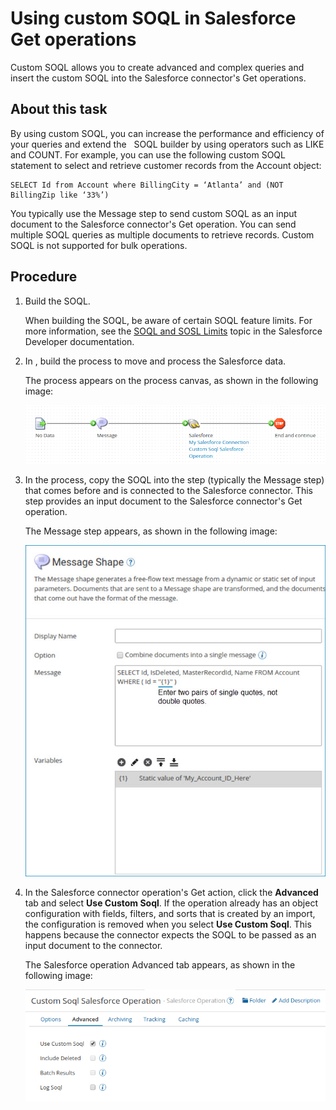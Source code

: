 # Using custom SOQL in Salesforce Get operations 

<head>
  <meta name="guidename" content="Integration"/>
  <meta name="context" content="GUID-5c1dc4ea-08f9-4139-91e9-527a4d7f5cde"/>
</head>


Custom SOQL allows you to create advanced and complex queries and insert the custom SOQL into the Salesforce connector's Get operations.

## About this task

By using custom SOQL, you can increase the performance and efficiency of your queries and extend the   SOQL builder by using operators such as LIKE and COUNT. For example, you can use the following custom SOQL statement to select and retrieve customer records from the Account object:

```
SELECT Id from Account where BillingCity = ‘Atlanta’ and (NOT BillingZip like ‘33%’)
```

You typically use the Message step to send custom SOQL as an input document to the Salesforce connector's Get operation. You can send multiple SOQL queries as multiple documents to retrieve records. Custom SOQL is not supported for bulk operations.

## Procedure

1.  Build the SOQL.

    When building the SOQL, be aware of certain SOQL feature limits. For more information, see the [SOQL and SOSL Limits](https://developer.salesforce.com/docs/atlas.en-us.salesforce_app_limits_cheatsheet.meta/salesforce_app_limits_cheatsheet/salesforce_app_limits_platform_soslsoql.htm) topic in the Salesforce Developer documentation.

2.  In , build the process to move and process the Salesforce data.

    The process appears on the process canvas, as shown in the following image:

    ![Process canvas.](../Images/process-dg-custom-soql-process_16556112-51ed-49ec-98a4-0170c1d07401.jpg)

3.  In the process, copy the SOQL into the step \(typically the Message step\) that comes before and is connected to the Salesforce connector. This step provides an input document to the Salesforce connector's Get operation.

    The Message step appears, as shown in the following image:

    ![Message step.](../Images/img-int-message_shape_soql_4cc5448c-5529-4f8b-8357-f53b2bede308.jpg)

4.  In the Salesforce connector operation's Get action, click the **Advanced** tab and select **Use Custom Soql**. If the operation already has an object configuration with fields, filters, and sorts that is created by an import, the configuration is removed when you select **Use Custom Soql**. This happens because the connector expects the SOQL to be passed as an input document to the connector.

    The Salesforce operation Advanced tab appears, as shown in the following image:

    ![Salesforce operation Advanced tab.](../Images/build-ds-salesforce-operation-advanced-tab.jpg)
